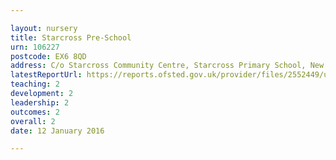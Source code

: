 ```yaml
---

layout: nursery
title: Starcross Pre-School
urn: 106227
postcode: EX6 8QD
address: C/o Starcross Community Centre, Starcross Primary School, New Road, Starcross, Devon, EX6 8QD
latestReportUrl: https://reports.ofsted.gov.uk/provider/files/2552449/urn/106227.pdf
teaching: 2
development: 2
leadership: 2
outcomes: 2
overall: 2
date: 12 January 2016

---
```

